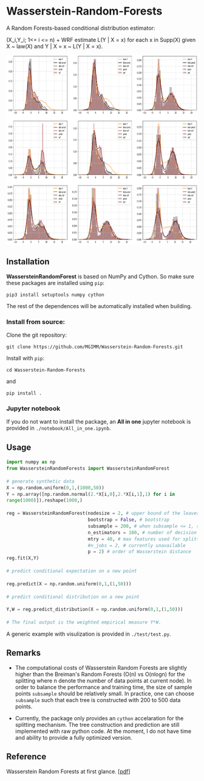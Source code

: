 # Wasserstein-Random-Forests
A Random Forests-based conditional distribution estimator:

(X_i,Y_i; 1<= i <= n) + WRF estimate L(Y | X = x) for each x in Supp(X) given X ~ law(X) and Y | X = x ~ L(Y | X = x).

<img src="fig/multimodal.png" height="500" />


## Installation

**WassersteinRandomForest** is based on NumPy and Cython. So make sure these packages are installed using `pip`:

```
pip3 install setuptools numpy cython
```

The rest of the dependences will be automatically installed when building.


### Install from source:

Clone the git repository:
```
git clone https://github.com/MGIMM/Wasserstein-Random-Forests.git
```
Install with `pip`:

```
cd Wasserstein-Random-Forests
```
and
```
pip install .
```

### Jupyter notebook

If you do not want to install the package, an **All in one** jupyter notebook
is provided in `./notebook/All_in_one.ipynb`.


## Usage


```python
import numpy as np
from WassersteinRandomForests import WassersteinRandomForest  

# generate synthetic data
X = np.random.uniform(0,1,(1000,50))
Y = np.array([np.random.normal(2.*X[i,0],2.*X[i,1],1) for i in
range(1000)]).reshape(1000,)

reg = WassersteinRandomForest(nodesize = 2, # upper bound of the leaves 
                              bootstrap = False, # bootstrap 
                              subsample = 200, # when subsample <= 1, subsample is the resampling rate; when subsample >1, sumbsample = number of sample points for each tree 
                              n_estimators = 100, # number of decision trees
                              mtry = 40, # max features used for splitting
                              #n_jobs = 2, # currently unavailable
                              p = 2) # order of Wasserstein distance
reg.fit(X,Y)

# predict conditional expectation on a new point

reg.predict(X = np.random.uniform(0,1,(1,50)))

# predict conditional distribution on a new point

Y,W = reg.predict_distribution(X = np.random.uniform(0,1,(1,50)))

# The final output is the weighted empirical measure Y*W.

```

A generic example with visulization is provided in `./test/test.py`.

## Remarks

* The computational costs of Wasserstein Random Forests are slightly higher than
  the Breiman's Random Forests (O(n) vs O(nlogn) for the splitting where n denote the number of data points at current node). 
  In order to balance the performance and training time, the size of sample points `subsample` should be relatively small. In practice, one can
  choose `subsample` such that each tree is constructed with 200 to 500 data points.

* Currently, the package only provides an `cython` accelaration for the splitting
  mechanism. The tree construction and prediction are still implemented with raw
  python code. At the moment, I do not have time and ability to provide a fully optimized version.

## Reference

Wasserstein Random Forests at first glance. \[[pdf](https://mgimm.github.io/doc/working/wrf-try_protected.pdf)\]
